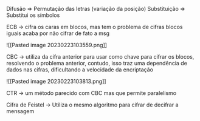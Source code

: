 
Difusão => Permutação das letras (variação da posição)
Substituição => Substitui os símbolos


ECB -> cifra os caras em blocos, mas tem o problema de cifras blocos iguais acaba por não cifrar de fato a msg

![[Pasted image 20230223103559.png]]

CBC -> utiliza da cifra anterior para usar como chave para cifrar os blocos, resolvendo o problema anterior, contudo, isso traz uma dependência de dados nas cifras, dificultando a velocidade da encriptação

![[Pasted image 20230223103813.png]]

CTR -> um método parecido com CBC mas que permite paralelismo

Cifra de Feistel -> Utiliza o mesmo algoritmo para cifrar de decifrar a mensagem

